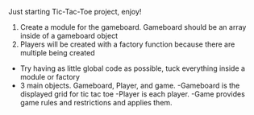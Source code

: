 Just starting Tic-Tac-Toe project, enjoy!
1. Create a module for the gameboard. Gameboard should be an array inside of a gameboard object
2. Players will be created with a factory function because there are multiple being created
 - Try having as little global code as possible, tuck everything inside a module or factory
 - 3 main objects. Gameboard, Player, and game.
 -Gameboard is the displayed grid for tic tac toe
 -Player is each player.
 -Game provides game rules and restrictions and applies them.